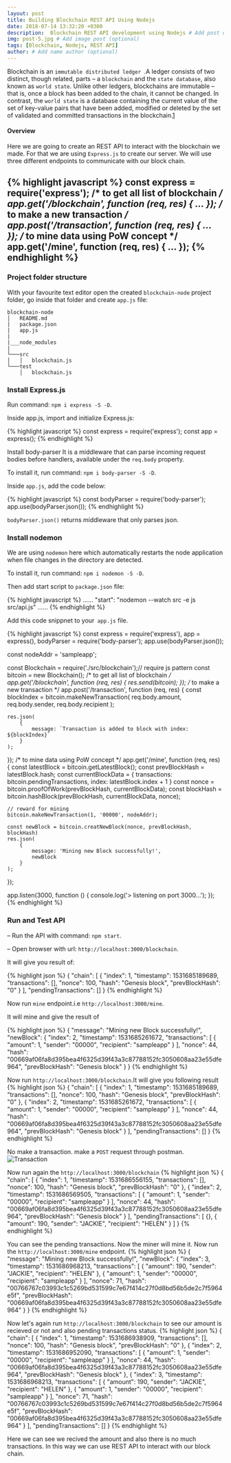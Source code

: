 ```yaml
---
layout: post
title: Building Blockchain REST API Using Nodejs
date: 2018-07-14 13:32:20 +0300
description:  Blockchain REST API development using Nodejs # Add post description (optional)
img: post-5.jpg # Add image post (optional)
tags: [Blockchain, Nodejs, REST API]
author: # Add name author (optional)
---
```


Blockchain is an `immutable distributed ledger `.A ledger consists of two distinct, though related, parts – a `blockchain` and the `state database`, also known as `world state`. Unlike other ledgers, blockchains are immutable – that is, once a block has been added to the chain, it cannot be changed. In contrast, the `world state` is a database containing the current value of the set of key-value pairs that have been added, modified or deleted by the set of validated and committed transactions in the blockchain.[1](http://hyperledger-fabric.readthedocs.io/en/latest/glossary.html#ledger)

#### Overview 
Here we are going to create an REST API to interact with the blockchain we made. For that we are using `Express.js` to create our server. We will use three different endpoints to communicate with our block chain.

{% highlight javascript %}
const express = require('express');
/* to get all list of blockchain */
app.get('/blockchain', function (req, res) {
    ...
});
/* to make a new transaction */
app.post('/transaction', function (req, res) {
    ...
});
 /* to mine data using PoW concept */
app.get('/mine', function (req, res) {
    ...
});
{% endhighlight %}
---

### Project folder structure
With your favourite text editor open the created `blockchain-node` project folder, go inside that folder and create `app.js` file:

```
blockchain-node
│   README.md
|   package.json
|   app.js
|   
|___node_modules
|
└───src
│   │   blockchain.js  
└───test
    │   blockchain.js  
```

### Install Express.js
Run command: `npm i express -S -D`.

Inside app.js, import and initialize Express.js:

{% highlight javascript %}
const express = require('express');
const app = express();
{% endhighlight %}

Install body-parser
It is a middleware that can parse incoming request bodies before handlers, available under the `req.body` property.

To install it, run command: `npm i body-parser -S -D`.

Inside `app.js`, add the code below:

{% highlight javascript %}
const bodyParser = require('body-parser');
app.use(bodyParser.json());
{% endhighlight %}

`bodyParser.json()` returns middleware that only parses json.

### Install nodemon
We are using `nodemon` here which automatically restarts the node application when file changes in the directory are detected.

To install it, run command: `npm i nodemon -S -D`.

Then add start script to   `package.json` file:

{% highlight javascript %}
   ......
   "start": "nodemon --watch src -e js src/api.js"
   ......
{% endhighlight %}

Add this code snippnet to your` app.js` file.


{% highlight javascript %}
const express = require('express'),
      app = express(),
      bodyParser = require('body-parser');
app.use(bodyParser.json());

const nodeAddr = 'sampleapp';

const Blockchain = require('./src/blockchain');// require js pattern
const bitcoin = new Blockchain(); 
/* to get all list of blockchain */
app.get('/blockchain', function (req, res) {
    res.send(bitcoin);
});
/* to make a new transaction */
app.post('/transaction', function (req, res) {
    const blockIndex = bitcoin.makeNewTransaction(
        req.body.amount,
        req.body.sender,
        req.body.recipient
    );

    res.json(
        {
            message: `Transaction is added to block with index: ${blockIndex}`
        }
    );
});
 /* to mine data using PoW concept */
app.get('/mine', function (req, res) {
    const latestBlock = bitcoin.getLatestBlock();
    const prevBlockHash = latestBlock.hash;
    const currentBlockData = {
        transactions: bitcoin.pendingTransactions,
        index: latestBlock.index + 1
    }
    const nonce = bitcoin.proofOfWork(prevBlockHash, currentBlockData);
    const blockHash = bitcoin.hashBlock(prevBlockHash, currentBlockData, nonce);

    // reward for mining
    bitcoin.makeNewTransaction(1, '00000', nodeAddr);

    const newBlock = bitcoin.creatNewBlock(nonce, prevBlockHash, blockHash)
    res.json(
        {
            message: 'Mining new Block successfully!',
            newBlock
        }
    );
});

app.listen(3000, function () {
    console.log('> listening on port 3000...');
});
{% endhighlight %}

### Run and Test API
– Run the API with command: `npm start`.

– Open browser with url: `http://localhost:3000/blockchain`.

It will give you result of: 

{% highlight json %}
   {
  "chain": [
    {
      "index": 1,
      "timestamp": 1531685189689,
      "transactions": [],
      "nonce": 100,
      "hash": "Genesis block",
      "prevBlockHash": "0"
    }
  ],
  "pendingTransactions": []
}
{% endhighlight %}

Now run `mine` endpoint.i.e
`http://localhost:3000/mine`.

It will mine and give the result of

{% highlight json %}
{
  "message": "Mining new Block successfully!",
  "newBlock": {
    "index": 2,
    "timestamp": 1531685261672,
    "transactions": [
      {
        "amount": 1,
        "sender": "00000",
        "recipient": "sampleapp"
      }
    ],
    "nonce": 44,
    "hash": "00669af06fa8d395bea4f6325d39f43a3c87788152fc3050608aa23e55dfe964",
    "prevBlockHash": "Genesis block"
  }
}
{% endhighlight %}

Now run `http://localhost:3000/blockchain`.It will give you following result
{% highlight json %}
 {
  "chain": [
    {
      "index": 1,
      "timestamp": 1531685189689,
      "transactions": [],
      "nonce": 100,
      "hash": "Genesis block",
      "prevBlockHash": "0"
    },
    {
      "index": 2,
      "timestamp": 1531685261672,
      "transactions": [
        {
          "amount": 1,
          "sender": "00000",
          "recipient": "sampleapp"
        }
      ],
      "nonce": 44,
      "hash": "00669af06fa8d395bea4f6325d39f43a3c87788152fc3050608aa23e55dfe964",
      "prevBlockHash": "Genesis block"
    }
  ],
  "pendingTransactions": []
}
{% endhighlight %}


No make a transaction. make a `POST` request through postman.
![Transaction]({{site.baseurl}}/assets/img/transaction.png)


Now run again the `http://localhost:3000/blockchain`
{% highlight json %}
{
  "chain": [
    {
      "index": 1,
      "timestamp": 1531686556155,
      "transactions": [],
      "nonce": 100,
      "hash": "Genesis block",
      "prevBlockHash": "0"
    },
    {
      "index": 2,
      "timestamp": 1531686569505,
      "transactions": [
        {
          "amount": 1,
          "sender": "00000",
          "recipient": "sampleapp"
        }
      ],
      "nonce": 44,
      "hash": "00669af06fa8d395bea4f6325d39f43a3c87788152fc3050608aa23e55dfe964",
      "prevBlockHash": "Genesis block"
    }
  ],
  "pendingTransactions": [
    {},
    {
      "amount": 190,
      "sender": "JACKIE",
      "recipient": "HELEN"
    }
  ]
}
{% endhighlight %}


You can see the pending transactions. Now the miner will mine it. Now run the `http://localhost:3000/mine` endpoint.
{% highlight json %}
{
  "message": "Mining new Block successfully!",
  "newBlock": {
    "index": 3,
    "timestamp": 1531686968213,
    "transactions": [
      {
        "amount": 190,
        "sender": "JACKIE",
        "recipient": "HELEN"
      },
      {
        "amount": 1,
        "sender": "00000",
        "recipient": "sampleapp"
      }
    ],
    "nonce": 71,
    "hash": "00766767c03993c1c5269bd531599c7e67f414c27f0d8bd56b5de2c7f5964e5f",
    "prevBlockHash": "00669af06fa8d395bea4f6325d39f43a3c87788152fc3050608aa23e55dfe964"
  }
}
{% endhighlight %}

Now let's again run `http://localhost:3000/blockchain` to see our amount is recieved or not and also pending transactions status. 
{% highlight json %}
 {
  "chain": [
    {
      "index": 1,
      "timestamp": 1531686938909,
      "transactions": [],
      "nonce": 100,
      "hash": "Genesis block",
      "prevBlockHash": "0"
    },
    {
      "index": 2,
      "timestamp": 1531686952090,
      "transactions": [
        {
          "amount": 1,
          "sender": "00000",
          "recipient": "sampleapp"
        }
      ],
      "nonce": 44,
      "hash": "00669af06fa8d395bea4f6325d39f43a3c87788152fc3050608aa23e55dfe964",
      "prevBlockHash": "Genesis block"
    },
    {
      "index": 3,
      "timestamp": 1531686968213,
      "transactions": [
        {
          "amount": 190,
          "sender": "JACKIE",
          "recipient": "HELEN"
        },
        {
          "amount": 1,
          "sender": "00000",
          "recipient": "sampleapp"
        }
      ],
      "nonce": 71,
      "hash": "00766767c03993c1c5269bd531599c7e67f414c27f0d8bd56b5de2c7f5964e5f",
      "prevBlockHash": "00669af06fa8d395bea4f6325d39f43a3c87788152fc3050608aa23e55dfe964"
    }
  ],
  "pendingTransactions": []
}
{% endhighlight %}

Here we can see we recived the amount and also there is no much transactions. In this way we can use REST API to interact with our block chain.